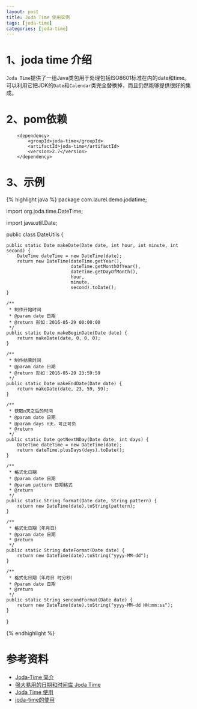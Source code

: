 ```yaml
---
layout: post
title: Joda Time 使用实例
tags: [joda-time]
categories: [joda-time]
---
```




# 1、joda time 介绍
`Joda Time`提供了一组Java类包用于处理包括ISO8601标准在内的date和time。
可以利用它把JDK的`Date`和`Calendar`类完全替换掉，而且仍然能够提供很好的集成。


# 2、pom依赖

        <dependency>
            <groupId>joda-time</groupId>
            <artifactId>joda-time</artifactId>
            <version>2.7</version>
        </dependency>


# 3、示例

{% highlight java %}
package com.laurel.demo.jodatime;

import org.joda.time.DateTime;

import java.util.Date;

public class DateUtils {

    public static Date makeDate(Date date, int hour, int minute, int second) {
        DateTime dateTime = new DateTime(date);
        return new DateTime(dateTime.getYear(),
                            dateTime.getMonthOfYear(),
                            dateTime.getDayOfMonth(),
                            hour,
                            minute,
                            second).toDate();
    }

    /**
     * 制作开始时间
     * @param date 日期
     * @return 形如：2016-05-29 00:00:00
     */
    public static Date makeBeginDate(Date date) {
        return makeDate(date, 0, 0, 0);
    }

    /**
     * 制作结束时间
     * @param date 日期
     * @return 形如：2016-05-29 23:59:59
     */
    public static Date makeEndDate(Date date) {
        return makeDate(date, 23, 59, 59);
    }

    /**
     * 获取n天之后的时间
     * @param date 日期
     * @param days n天，可正可负
     * @return
     */
    public static Date getNextNDay(Date date, int days) {
        DateTime dateTime = new DateTime(date);
        return dateTime.plusDays(days).toDate();
    }

    /**
     * 格式化日期
     * @param date 日期
     * @param pattern 日期格式
     * @return
     */
    public static String format(Date date, String pattern) {
        return new DateTime(date).toString(pattern);
    }

    /**
     * 格式化日期（年月日）
     * @param date 日期
     * @return
     */
    public static String dateFormat(Date date) {
        return new DateTime(date).toString("yyyy-MM-dd");
    }

    /**
     * 格式化日期（年月日 时分秒）
     * @param date 日期
     * @return
     */
    public static String sencondFormat(Date date) {
        return new DateTime(date).toString("yyyy-MM-dd HH:mm:ss");
    }
}

{% endhighlight %}



# 参考资料

+ [Joda-Time 简介](http://www.ibm.com/developerworks/cn/java/j-jodatime.html)
+ [强大易用的日期和时间库 Joda Time](http://persevere.iteye.com/blog/1755237)
+ [Joda Time 使用](http://blog.csdn.net/zeus_9i/article/details/32318771)
+ [joda-time的使用](http://ylq365.iteye.com/blog/1769680)
